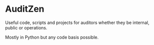# AuditZen
Useful code, scripts and projects for auditors whether they be internal, public or operations.

Mostly in Python but any code basis possible.



